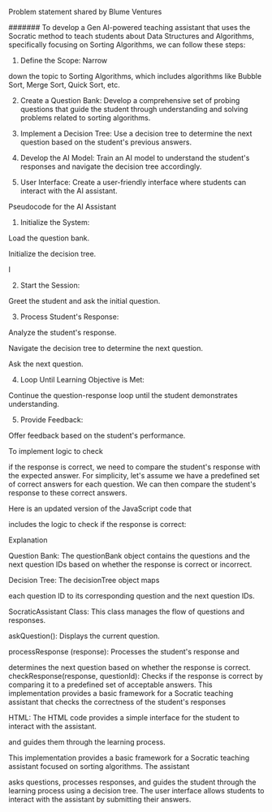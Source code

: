 Problem statement shared by Blume Ventures

####### To develop a Gen AI-powered teaching assistant that uses the Socratic method to teach students about Data Structures and Algorithms, specifically focusing on Sorting Algorithms, we can follow these steps:

1. Define the Scope: Narrow 

down the topic to Sorting Algorithms, which includes algorithms like Bubble Sort, Merge Sort, Quick Sort, etc.

2. Create a Question Bank: Develop a comprehensive set of probing questions that guide the student through understanding and solving problems related to sorting algorithms.

3. Implement a Decision 
        Tree: Use a decision tree to determine the next question based on the student's previous answers. 

4. Develop the AI Model: 
    Train an AI model to understand the student's responses and navigate the decision tree accordingly.

5. User Interface: Create a user-friendly interface where students can interact with the AI assistant.


Pseudocode for the AI Assistant

1. Initialize the System:

Load the question bank.

Initialize the decision tree.

I

2. Start the Session:

Greet the student and ask the initial question.

3. Process Student's Response:

Analyze the student's response.

Navigate the decision tree to determine the next question.

Ask the next question.

4. Loop Until Learning Objective is Met:

Continue the question-response loop until the student demonstrates understanding.

5. Provide Feedback:

Offer feedback based on the student's performance.

To implement logic to check 

if the response is correct, we need to compare the student's response with the expected answer. For simplicity, let's assume we have a predefined set of correct answers for each question. We can then compare the student's response to these correct answers.

Here is an updated version of the JavaScript code that 

includes the logic to check if the response is correct:

Explanation

Question Bank: The questionBank object contains the questions and the next question IDs based on whether the response is correct or incorrect.

Decision Tree: The decisionTree object maps 

each question ID to its corresponding question and the next question IDs.

SocraticAssistant Class: This class manages the flow of questions and responses.

askQuestion(): Displays the current question.

processResponse (response): Processes the student's response and 

determines the next question based on whether the response is correct. checkResponse(response, questionId): Checks if the response is correct by comparing it to a predefined set of acceptable answers. This implementation provides a basic framework for a Socratic teaching assistant that checks the correctness of the student's responses


HTML: The HTML code provides a simple interface for the student to interact with the assistant.

and guides them through the learning process.

This implementation provides a basic framework for a Socratic teaching assistant focused on sorting algorithms. The assistant 

asks questions, processes responses, and guides the student through the learning process using a decision tree. The user interface allows students to interact with the assistant by submitting their answers.
